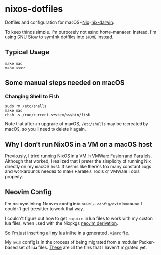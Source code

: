 # nixos-dotfiles

Dotfiles and configuration for macOS+[Nix](https://nixos.org/manual/nix/stable/installation/multi-user.html)+[nix-darwin](https://github.com/LnL7/nix-darwin).

To keep things simple, I'm purposely not using
[home-manager](https://github.com/nix-community/home-manager). Instead, I'm using [GNU
Stow](https://github.com/aspiers/stow) to symlink dotfiles into `$HOME` instead.

## Typical Usage

```
make mac
make stow
```

## Some manual steps needed on macOS

### Changing Shell to Fish

```
sudo rm /etc/shells
make mac
chsh -s /run/current-system/sw/bin/fish
```

Note that after an upgrade of macOS, `/etc/shells` may be recreated by macOS, so you'll need to delete it again.

## Why I don't run NixOS in a VM on a macOS host

Previously, I tried running NixOS in a VM in VMWare Fusion and Parallels. Although
that worked, I realized that I prefer the simplicity of running Nix directly on
my macOS host. It seems like there's too many constant bugs and workarounds needed
to make Parallels Tools or VMWare Tools properly.

## Neovim Config

I'm not symlinking Neovim config into `$HOME/.config/nvim` because I couldn't
get treesitter to work that way.

I couldn't figure out how to get `require` in lua files to work with my custon
lua files, when used with the Nixpkgs [neovim derivation](https://github.com/NixOS/nixpkgs/blob/master/pkgs/applications/editors/neovim/default.nix).

So I'm just inserting all my lua inline in a generated `.vimrc` [file](https://github.com/normful/nixos-dotfiles/blob/main/nvim/vimrc.nix).

My `nvim` config is in the process of being migrated from a modular
Packer-based set of lua files. [These](https://github.com/normful/nixos-dotfiles/tree/main/nvim/lua/todo)
are all the files that I haven't migrated yet.
